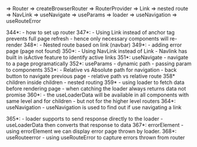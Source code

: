 => Router
=> createBrowserRouter
=> RouterProvider
=> Link
=> nested route
=> NavLink
=> useNavigate
=> useParams
=> loader
=> useNavigation
=> useRouteError

344*:
    - how to set up router
347*:
    - Using Link instead of anchor tag prevents full page refresh
    - hence only necessary components will re-render
348*:
    - Nested route based on link (navbar)
349*:
    - adding error page (page not found)
350*:
    - Using NavLink instead of Link
    - Navlink has built in isActive feature to identify active links
351*: useNavigate
    - navigate to a page programatically
352*: useParams
    - dynamic path
    - passing param to components
353*:
    - Relative vs Absolute path for navigation
    - back button to navigate previous page
    - relative path vs relative route
358* children inside children
    - nested routing
359*
    - using loader to fetch data before rendering page
    - when catching the loader always returns data not promise
360*:
    - the useLoaderData will be available in all components with
    same level and for children
    - but not for the higher level routers
364*: useNavigation
    - useNavigation is used to find out if use navigating a link
    
365*: 
    - loader supports to send response directly to the loader
    - useLoaderData then converts that response to data
367*: errorElement
    - using errorElement we can display error page thrown by loader.
368*: useRouteerror
    - using useRouteError to capture errors thrown from router